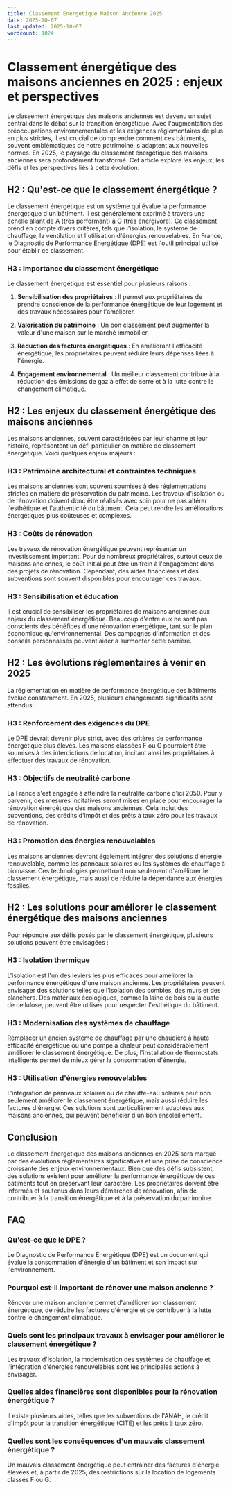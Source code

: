 ```yaml
---
title: Classement Energetique Maison Ancienne 2025
date: 2025-10-07
last_updated: 2025-10-07
wordcount: 1024
---
```


# Classement énergétique des maisons anciennes en 2025 : enjeux et perspectives

Le classement énergétique des maisons anciennes est devenu un sujet central dans le débat sur la transition énergétique. Avec l'augmentation des préoccupations environnementales et les exigences réglementaires de plus en plus strictes, il est crucial de comprendre comment ces bâtiments, souvent emblématiques de notre patrimoine, s'adaptent aux nouvelles normes. En 2025, le paysage du classement énergétique des maisons anciennes sera profondément transformé. Cet article explore les enjeux, les défis et les perspectives liés à cette évolution.

## H2 : Qu'est-ce que le classement énergétique ?

Le classement énergétique est un système qui évalue la performance énergétique d'un bâtiment. Il est généralement exprimé à travers une échelle allant de A (très performant) à G (très énergivore). Ce classement prend en compte divers critères, tels que l'isolation, le système de chauffage, la ventilation et l'utilisation d'énergies renouvelables. En France, le Diagnostic de Performance Énergétique (DPE) est l'outil principal utilisé pour établir ce classement.

### H3 : Importance du classement énergétique

Le classement énergétique est essentiel pour plusieurs raisons :

1. **Sensibilisation des propriétaires** : Il permet aux propriétaires de prendre conscience de la performance énergétique de leur logement et des travaux nécessaires pour l'améliorer.
  
2. **Valorisation du patrimoine** : Un bon classement peut augmenter la valeur d'une maison sur le marché immobilier.

3. **Réduction des factures énergétiques** : En améliorant l'efficacité énergétique, les propriétaires peuvent réduire leurs dépenses liées à l'énergie.

4. **Engagement environnemental** : Un meilleur classement contribue à la réduction des émissions de gaz à effet de serre et à la lutte contre le changement climatique.

## H2 : Les enjeux du classement énergétique des maisons anciennes

Les maisons anciennes, souvent caractérisées par leur charme et leur histoire, représentent un défi particulier en matière de classement énergétique. Voici quelques enjeux majeurs :

### H3 : Patrimoine architectural et contraintes techniques

Les maisons anciennes sont souvent soumises à des réglementations strictes en matière de préservation du patrimoine. Les travaux d'isolation ou de rénovation doivent donc être réalisés avec soin pour ne pas altérer l'esthétique et l'authenticité du bâtiment. Cela peut rendre les améliorations énergétiques plus coûteuses et complexes.

### H3 : Coûts de rénovation

Les travaux de rénovation énergétique peuvent représenter un investissement important. Pour de nombreux propriétaires, surtout ceux de maisons anciennes, le coût initial peut être un frein à l'engagement dans des projets de rénovation. Cependant, des aides financières et des subventions sont souvent disponibles pour encourager ces travaux.

### H3 : Sensibilisation et éducation

Il est crucial de sensibiliser les propriétaires de maisons anciennes aux enjeux du classement énergétique. Beaucoup d'entre eux ne sont pas conscients des bénéfices d'une rénovation énergétique, tant sur le plan économique qu'environnemental. Des campagnes d'information et des conseils personnalisés peuvent aider à surmonter cette barrière.

## H2 : Les évolutions réglementaires à venir en 2025

La réglementation en matière de performance énergétique des bâtiments évolue constamment. En 2025, plusieurs changements significatifs sont attendus :

### H3 : Renforcement des exigences du DPE

Le DPE devrait devenir plus strict, avec des critères de performance énergétique plus élevés. Les maisons classées F ou G pourraient être soumises à des interdictions de location, incitant ainsi les propriétaires à effectuer des travaux de rénovation.

### H3 : Objectifs de neutralité carbone

La France s'est engagée à atteindre la neutralité carbone d'ici 2050. Pour y parvenir, des mesures incitatives seront mises en place pour encourager la rénovation énergétique des maisons anciennes. Cela inclut des subventions, des crédits d'impôt et des prêts à taux zéro pour les travaux de rénovation.

### H3 : Promotion des énergies renouvelables

Les maisons anciennes devront également intégrer des solutions d'énergie renouvelable, comme les panneaux solaires ou les systèmes de chauffage à biomasse. Ces technologies permettront non seulement d'améliorer le classement énergétique, mais aussi de réduire la dépendance aux énergies fossiles.

## H2 : Les solutions pour améliorer le classement énergétique des maisons anciennes

Pour répondre aux défis posés par le classement énergétique, plusieurs solutions peuvent être envisagées :

### H3 : Isolation thermique

L'isolation est l'un des leviers les plus efficaces pour améliorer la performance énergétique d'une maison ancienne. Les propriétaires peuvent envisager des solutions telles que l'isolation des combles, des murs et des planchers. Des matériaux écologiques, comme la laine de bois ou la ouate de cellulose, peuvent être utilisés pour respecter l'esthétique du bâtiment.

### H3 : Modernisation des systèmes de chauffage

Remplacer un ancien système de chauffage par une chaudière à haute efficacité énergétique ou une pompe à chaleur peut considérablement améliorer le classement énergétique. De plus, l'installation de thermostats intelligents permet de mieux gérer la consommation d'énergie.

### H3 : Utilisation d'énergies renouvelables

L'intégration de panneaux solaires ou de chauffe-eau solaires peut non seulement améliorer le classement énergétique, mais aussi réduire les factures d'énergie. Ces solutions sont particulièrement adaptées aux maisons anciennes, qui peuvent bénéficier d'un bon ensoleillement.

## Conclusion

Le classement énergétique des maisons anciennes en 2025 sera marqué par des évolutions réglementaires significatives et une prise de conscience croissante des enjeux environnementaux. Bien que des défis subsistent, des solutions existent pour améliorer la performance énergétique de ces bâtiments tout en préservant leur caractère. Les propriétaires doivent être informés et soutenus dans leurs démarches de rénovation, afin de contribuer à la transition énergétique et à la préservation du patrimoine.

## FAQ

### Qu'est-ce que le DPE ?

Le Diagnostic de Performance Énergétique (DPE) est un document qui évalue la consommation d'énergie d'un bâtiment et son impact sur l'environnement.

### Pourquoi est-il important de rénover une maison ancienne ?

Rénover une maison ancienne permet d'améliorer son classement énergétique, de réduire les factures d'énergie et de contribuer à la lutte contre le changement climatique.

### Quels sont les principaux travaux à envisager pour améliorer le classement énergétique ?

Les travaux d'isolation, la modernisation des systèmes de chauffage et l'intégration d'énergies renouvelables sont les principales actions à envisager.

### Quelles aides financières sont disponibles pour la rénovation énergétique ?

Il existe plusieurs aides, telles que les subventions de l'ANAH, le crédit d'impôt pour la transition énergétique (CITE) et les prêts à taux zéro.

### Quelles sont les conséquences d'un mauvais classement énergétique ?

Un mauvais classement énergétique peut entraîner des factures d'énergie élevées et, à partir de 2025, des restrictions sur la location de logements classés F ou G.